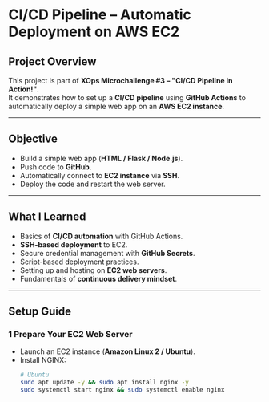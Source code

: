 #  CI/CD Pipeline – Automatic Deployment on AWS EC2

##  Project Overview
This project is part of **XOps Microchallenge #3 – "CI/CD Pipeline in Action!"**.  
It demonstrates how to set up a **CI/CD pipeline** using **GitHub Actions** to automatically deploy a simple web app on an **AWS EC2 instance**.

---

##  Objective
- Build a simple web app (**HTML / Flask / Node.js**).
- Push code to **GitHub**.
- Automatically connect to **EC2 instance** via **SSH**.
- Deploy the code and restart the web server.

---

##  What I Learned
- Basics of **CI/CD automation** with GitHub Actions.  
- **SSH-based deployment** to EC2.  
- Secure credential management with **GitHub Secrets**.  
- Script-based deployment practices.  
- Setting up and hosting on **EC2 web servers**.  
- Fundamentals of **continuous delivery mindset**.  

---

##  Setup Guide

### 1️ Prepare Your EC2 Web Server
- Launch an EC2 instance (**Amazon Linux 2 / Ubuntu**).
- Install NGINX:
  ```bash
  # Ubuntu
  sudo apt update -y && sudo apt install nginx -y
  sudo systemctl start nginx && sudo systemctl enable nginx
